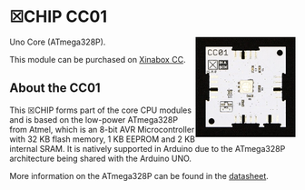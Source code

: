 # ☒CHIP CC01
<img src="extras/CC01 V1.0.0.JPG" width="35%" height="auto" align="right">
Uno Core (ATmega328P).

This module can be purchased on [Xinabox CC](https://xinabox.cc/products/CC01/).

## About the CC01
This ☒CHIP forms part of the core CPU modules and is based on the low-power ATmega328P from Atmel, which is an 8-bit AVR Microcontroller with 32 KB flash memory, 1 KB EEPROM and 2 KB internal SRAM. It is natively supported in Arduino due to the ATmega328P architecture being shared with the Arduino UNO.

More information on the ATmega328P can be found in the [datasheet](http://www.atmel.com/images/Atmel-8271-8-bit-AVR-Microcontroller-ATmega48A-48PA-88A-88PA-168A-168PA-328-328P_datasheet_Complete.pdf).
